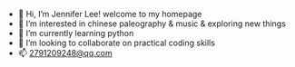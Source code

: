 - 👋 Hi, I’m Jennifer Lee! welcome to my homepage
- 👀 I’m interested in chinese paleography & music & exploring new things
- 🌱 I’m currently learning python
- 💞️ I’m looking to collaborate on practical coding skills
- 📫 2791209248@qq.com


